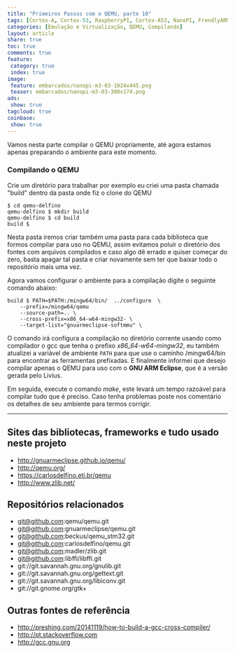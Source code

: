 ```yaml
---
title: "Primeiros Passos com o QEMU, parte 10" 
tags: [Cortex-A, Cortex-53, RaspberryPI, Cortex-A53, NanoPI, FrendlyARM, ARM, Intel, TBB,  Emulação, Virtualização, KVM, QEMU, VMware, VirtualBox, VBox, Hiper-V, Xen, GNU ARM Eclipse, Eclipse, Windows, RTOS, uOS, ]
categories: [Emulação e Virtualização, QEMU, Compilando]
layout: article
share: true
toc: true
comments: true
feature:
 category: true
 index: true
image:
 feature: embarcados/nanopi-m3-03-1024x445.png
 teaser: embarcados/nanopi-m3-03-300x174.png
ads: 
 show: true
tagcloud: true
coinbase:
 show: true
---
```


Vamos nesta parte compilar o QEMU propriamente, até agora estamos apenas preparando o ambiente para este momento.

<!--more-->

### Compilando o QEMU

Crie um diretório para trabalhar por exemplo eu criei uma pasta chamada "build" dentro da pasta onde fiz o clone do QEMU 

	$ cd qemu-delfino
	qemu-delfino $ mkdir build
	qemu-delfino $ cd build
    build $

Nesta pasta iremos criar também uma pasta para cada biblioteca que formos compilar para uso no QEMU, assim evitamos poluir o diretório dos fontes com arquivos compilados e caso algo dê errado e quiser começar do zero, basta apagar tal pasta e criar novamente sem ter que baixar todo o repositório mais uma vez.

Agora vamos configurar o ambiente para a compilação digite o seguinte comando abaixo:

	build $ PATH=$PATH:/mingw64/bin/  ../configure  \ 
		--prefix=/mingw64/qemu
		--source-path=.. \
		--cross-prefix=x86_64-w64-mingw32- \
		--target-list="gnuarmeclipse-softmmu" \

O comando irá configura a compilação no diretório corrente usando como compilador o gcc que tenha o prefixo *x86_64-w64-mingw32*, eu também atualizei a variável de ambiente `PATH` para que use o caminho /mingw64/bin para encontrar as ferramentas prefixadas. E finalmente informei que desejo compilar apenas o QEMU para uso com o **GNU ARM Eclipse**, que é a versão gerada pelo Livius.

Em seguida, execute o comando *make*, este levará um tempo razoável para compilar tudo que é preciso. Caso tenha problemas poste nos comentário os detalhes de seu ambiente para termos corrigir.

















-----------------------------------------------

## Sites das bibliotecas, frameworks e tudo usado neste projeto

 * http://gnuarmeclipse.github.io/qemu/
 * http://qemu.org/
 * https://carlosdelfino.eti.br/qemu
 * http://www.zlib.net/

## Repositórios relacionados

 * git@github.com:qemu/qemu.git
 * git@github.com:gnuarmeclipse/qemu.git
 * git@github.com:beckus/qemu_stm32.git
 * git@github.com:carlosdelfino/qemu.git
 * git@github.com:madler/zlib.git
 * git@github.com:libffi/libffi.git
 * git://git.savannah.gnu.org/gnulib.git
 * git://git.savannah.gnu.org/gettext.git
 * git://git.savannah.gnu.org/libiconv.git
 * git://git.gnome.org/gtk+

## Outras fontes de referência

 * http://preshing.com/20141119/how-to-build-a-gcc-cross-compiler/
 * http://pt.stackoverflow.com
 * http://gcc.gnu.org 